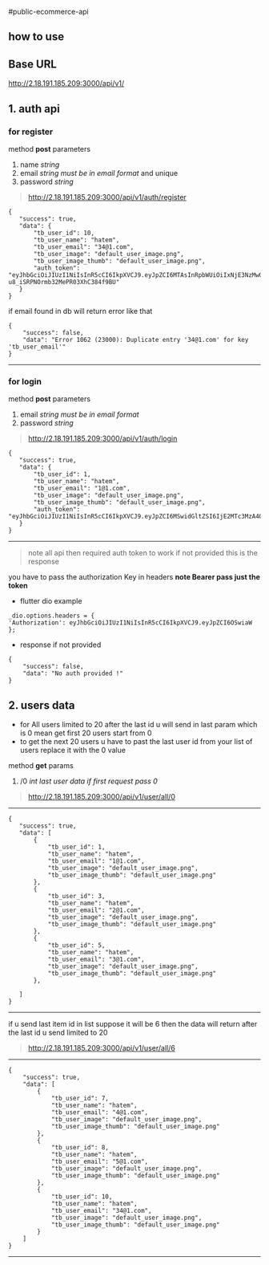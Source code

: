 #public-ecommerce-api  

## how to use

## Base URL
http://2.18.191.185.209:3000/api/v1/

## 1. auth api 

### for register 

method __post__ parameters 
1. name _string_
2. email _string must be in email format_ and unique
3. password _string_

>http://2.18.191.185.209:3000/api/v1/auth/register
 ```
{
    "success": true,
    "data": {
        "tb_user_id": 10,
        "tb_user_name": "hatem",
        "tb_user_email": "34@1.com",
        "tb_user_image": "default_user_image.png",
        "tb_user_image_thumb": "default_user_image.png",
        "auth_token": "eyJhbGciOiJIUzI1NiIsInR5cCI6IkpXVCJ9.eyJpZCI6MTAsInRpbWUiOiIxNjE3NzMwOTI5ODA5IiwiaWF0IjoxNjE3NzMwOTI5LCJleHAiOjE2NDkyNjY5Mjl9.rABOYnjVSO5t-u8_iSRPNOrmb32MePR03XhC384f9BU"
    }
}
 ```
if email found in db will return error like that 

````
{
    "success": false,
    "data": "Error 1062 (23000): Duplicate entry '34@1.com' for key 'tb_user_email'"
}
````


---

### for login 

method __post__ parameters 

1. email _string must be in email format_
2. password _string_

>http://2.18.191.185.209:3000/api/v1/auth/login
 ```
{
    "success": true,
    "data": {
        "tb_user_id": 1,
        "tb_user_name": "hatem",
        "tb_user_email": "1@1.com",
        "tb_user_image": "default_user_image.png",
        "tb_user_image_thumb": "default_user_image.png",
        "auth_token": "eyJhbGciOiJIUzI1NiIsInR5cCI6IkpXVCJ9.eyJpZCI6MSwidGltZSI6IjE2MTc3MzA4OTkyNDYiLCJpYXQiOjE2MTc3MzA4OTksImV4cCI6MTY0OTI2Njg5OX0.8MgZT06wGZr7qZeDqub9fPJw8BXyLhwH095Fz_Rlzfc"
    }
}
 ```
---

> note all api then required auth token to work if not provided this is the response

you have to pass the authorization Key in headers  __note Bearer pass just the token__
   
* flutter dio example 
```
_dio.options.headers = {
'Authorization': eyJhbGciOiJIUzI1NiIsInR5cCI6IkpXVCJ9.eyJpZCI6OSwiaW
}; 
```
 * response if not provided
```
{
    "success": false,
    "data": "No auth provided !"
}
```

## 2.  users data
 
* for All users limited to 20 after the last id u will send in last param which is 0 mean get first 20 users start from 0 
* to get the next 20 users u have to past the last user id from your list of users replace it with the 0 value  

method __get__ params 

1. /0    _int last user data if first request pass 0_
 

>http://2.18.191.185.209:3000/api/v1/user/all/0

---

 ```
{
    "success": true,
    "data": [
        {
            "tb_user_id": 1,
            "tb_user_name": "hatem",
            "tb_user_email": "1@1.com",
            "tb_user_image": "default_user_image.png",
            "tb_user_image_thumb": "default_user_image.png"
        },
        {
            "tb_user_id": 3,
            "tb_user_name": "hatem",
            "tb_user_email": "2@1.com",
            "tb_user_image": "default_user_image.png",
            "tb_user_image_thumb": "default_user_image.png"
        },
        {
            "tb_user_id": 5,
            "tb_user_name": "hatem",
            "tb_user_email": "3@1.com",
            "tb_user_image": "default_user_image.png",
            "tb_user_image_thumb": "default_user_image.png"
        },
    
    ]
}
 ```

---

if u send last item id in list suppose it will be 6 then the data will return after the last id u send limited to 20
>http://2.18.191.185.209:3000/api/v1/user/all/6
---
```
{
    "success": true,
    "data": [
        {
            "tb_user_id": 7,
            "tb_user_name": "hatem",
            "tb_user_email": "4@1.com",
            "tb_user_image": "default_user_image.png",
            "tb_user_image_thumb": "default_user_image.png"
        },
        {
            "tb_user_id": 8,
            "tb_user_name": "hatem",
            "tb_user_email": "5@1.com",
            "tb_user_image": "default_user_image.png",
            "tb_user_image_thumb": "default_user_image.png"
        },
        {
            "tb_user_id": 10,
            "tb_user_name": "hatem",
            "tb_user_email": "34@1.com",
            "tb_user_image": "default_user_image.png",
            "tb_user_image_thumb": "default_user_image.png"
        }
    ]
}
```
---
